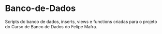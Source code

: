 # Banco-de-Dados
Scripts do banco de dados, inserts, views e functions criadas para o projeto do Curso de Banco de Dados do Felipe Mafra.
